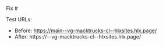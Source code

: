 Fix #<gh-issue-id>

Test URLs:
- Before: https://main--vg-macktrucks-cl--hlxsites.hlx.page/
- After: https://<branch>--vg-macktrucks-cl--hlxsites.hlx.page/
